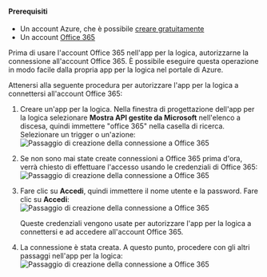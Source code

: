#### <a name="prerequisites"></a>Prerequisiti
* Un account Azure, che è possibile [creare gratuitamente](https://azure.microsoft.com/free)
* Un account [Office 365](https://office365.com)  

Prima di usare l'account Office 365 nell'app per la logica, autorizzarne la connessione all'account Office 365. È possibile eseguire questa operazione in modo facile dalla propria app per la logica nel portale di Azure.  

Attenersi alla seguente procedura per autorizzare l'app per la logica a connettersi all'account Office 365:

1. Creare un'app per la logica. Nella finestra di progettazione dell'app per la logica selezionare **Mostra API gestite da Microsoft** nell'elenco a discesa, quindi immettere "office 365" nella casella di ricerca. Selezionare un trigger o un'azione:  
    ![Passaggio di creazione della connessione a Office 365](./media/connectors-create-api-office365-outlook/office365-sendemail.png)  
2. Se non sono mai state create connessioni a Office 365 prima d'ora, verrà chiesto di effettuare l'accesso usando le credenziali di Office 365:  
    ![Passaggio di creazione della connessione a Office 365](./media/connectors-create-api-office365-outlook/office365-signin.png)  
3. Fare clic su **Accedi**, quindi immettere il nome utente e la password. Fare clic su **Accedi**:  
    ![Passaggio di creazione della connessione a Office 365](./media/connectors-create-api-office365-outlook/office365-usernamepassword.png)
   
    Queste credenziali vengono usate per autorizzare l'app per la logica a connettersi e ad accedere all'account Office 365. 
4. La connessione è stata creata. A questo punto, procedere con gli altri passaggi nell'app per la logica:   
    ![Passaggio di creazione della connessione a Office 365](./media/connectors-create-api-office365-outlook/office365-sendemailproperties.png)  

